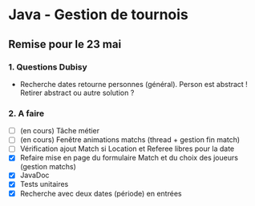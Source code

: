 # Java - Gestion de tournois
## Remise pour le 23 mai


### 1. Questions Dubisy
- Recherche dates retourne personnes (général). Person est abstract ! Retirer abstract ou autre solution ?
    

### 2. A faire
- [ ] (en cours) Tâche métier
- [ ] (en cours) Fenêtre animations matchs (thread + gestion fin match)
- [ ] Vérification ajout Match si Location et Referee libres pour la date
- [x] Refaire mise en page du formulaire Match et du choix des joueurs (gestion matchs)
- [x] JavaDoc
- [x] Tests unitaires
- [x] Recherche avec deux dates (période) en entrées
